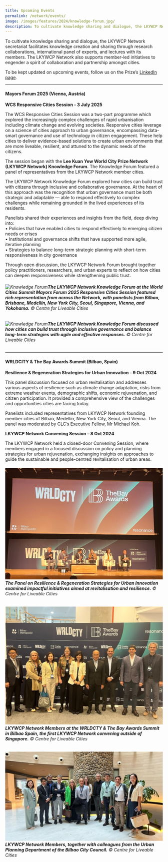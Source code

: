 ```yaml
---
title: Upcoming Events
permalink: /network/events/
image: /images/features/2024/knowledge-forum.jpg/
description: To cultivate knowledge sharing and dialogue, the LKYWCP Network secretariat organises events such as panels and lectures featuring its members. The LKYWCP Network also supports member-led events to engender a spirit of collaboration and partnerships amongst cities.
---
```


To cultivate knowledge sharing and dialogue, the LKYWCP Network secretariat facilitates knowledge creation and sharing through research collaborations, international panel of experts, and lectures with its members. The LKYWCP Network also supports member-led initiatives to engender a spirit of collaboration and partnership amongst cities.

To be kept updated on upcoming events, follow us on the Prize’s [LinkedIn page](https://www.linkedin.com/company/worldcityprize/).

---

#### **Mayors Forum 2025 (Vienna, Austria)**

**WCS Responsive Cities Session - 3 July 2025**

The WCS Responsive Cities Session was a two-part programme which explored the increasingly complex challenges of rapid urbanisation including climate change and evolving societies. Responsive cities leverage on a science of cities approach to urban governance, encompassing data-smart governance and use of technology in citizen engagement. These help cities to deliver evidence-based solutions to create urban environments that are more liveable, resilient, and attuned to the dynamic needs of the citizens.

The session began with the **Lee Kuan Yew World City Prize Network (LKYWCP Network) Knowledge Forum.** The Knowledge Forum featured a panel of representatives from the LKYWCP Network member cities.

The LKYWCP Network Knowledge Forum explored how cities can build trust with citizens through inclusive and collaborative governance. At the heart of this approach was the recognition that urban governance must be both strategic and adaptable — able to respond effectively to complex challenges while remaining grounded in the lived experiences of its residents.

Panelists shared their experiences and insights from the field, deep diving into: 
<br/>• Policies that have enabled cities to respond effectively to emerging citizen needs or crises 
<br/>• Institutional and governance shifts that have supported more agile, iterative planning 
<br/>• Strategies to balance long-term strategic planning with short-term responsiveness in city governance

Through open discussion, the LKYWCP Network Forum brought together policy practitioners, researchers, and urban experts to reflect on how cities can deepen responsiveness while strengthening public trust.

###### ![Knowledge Forum](/images/features/2024/responsive-cities-1.png)**The LKYWCP Network Knowledge Forum at the World Cities Summit Mayors Forum 2025 Responsive Cities Session featured rich representation from across the Network, with panelists from Bilbao, Brisbane, Medellín, New York City, Seoul, Singapore, Vienna, and Yokohama.** © Centre for Liveable Cities 

###### ![Knowledge Forum](/images/features/2024/responsive-cities-2.png)**The LKYWCP Network Knowledge Forum discussed how cities can build trust through inclusive governance and balance long-term strategies with agile and effective responses.** © Centre for Liveable Cities
---

#### **WRLDCITY & The Bay Awards Summit (Bilbao, Spain)**

**Resilience & Regeneration Strategies for Urban Innovation - 9 Oct 2024**

This panel discussion focused on urban revitalisation and addresses various aspects of resilience such as climate change adaptation, risks from extreme weather events, demographic shifts, economic rejuvenation, and citizen participation. It provided a comprehensive view of the challenges and opportunities cities are facing today.

Panelists included representatives from LKYWCP Network founding member cities of Bilbao, Medellín, New York City, Seoul, and Vienna. The panel was moderated by CLC’s Executive Fellow, Mr Michael Koh.

**LKYWCP Network Convening Session – 8 Oct 2024**

The LKYWCP Network held a closed-door Convening Session, where members engaged in a focused discussion on policy and planning strategies for urban rejuvenation, exchanging insights on approaches to guide the sustainable and people-centred revitalisation of urban areas.

###### ![Knowledge Forum](/images/features/2024/bilbao-1.jpg)**The Panel on Resilience & Regeneration Strategies for Urban Innovation examined impactful initiatives aimed at revitalisation and resilience.** © Centre for Liveable Cities

###### ![Knowledge Forum](/images/features/2024/bilbao-2.jpg)**LKYWCP Network Members at the WRLDCTY & The Bay Awards Summit in Bilbao Spain, the first LKYWCP Network convening outside of Singapore.** © Centre for Liveable Cities

###### ![Knowledge Forum](/images/features/2024/bilbao-3.jpg)**LKYWCP Network Members, together with colleagues from the Urban Planning Department of the Bilbao City Council.** © Centre for Liveable Cities
